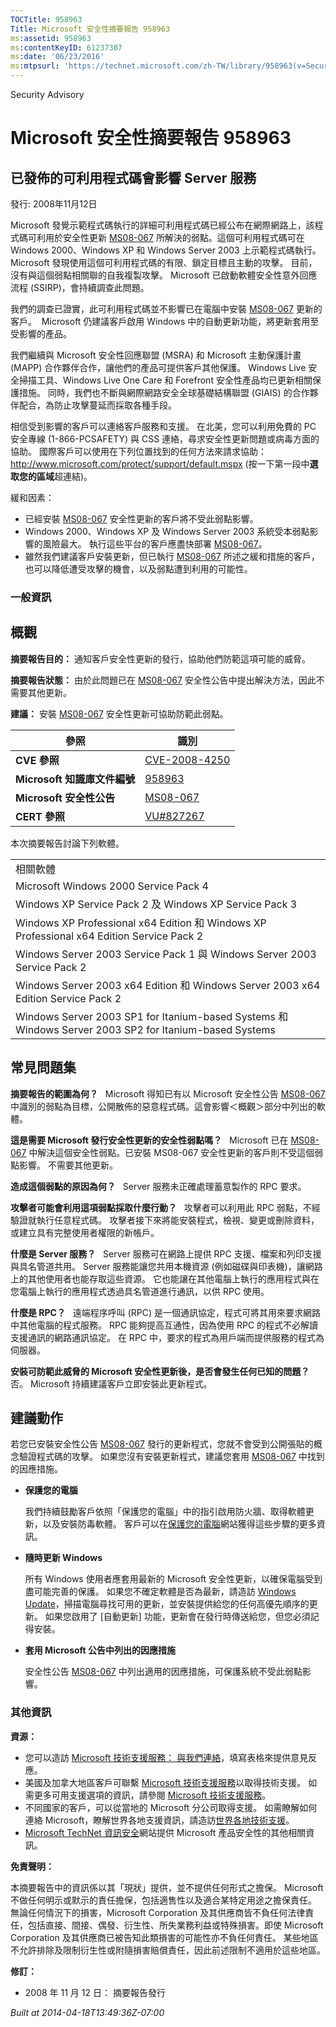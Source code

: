 ```yaml
---
TOCTitle: 958963
Title: Microsoft 安全性摘要報告 958963
ms:assetid: 958963
ms:contentKeyID: 61237307
ms:date: '06/23/2016'
ms:mtpsurl: 'https://technet.microsoft.com/zh-TW/library/958963(v=Security.10)'
---
```


Security Advisory

Microsoft 安全性摘要報告 958963
===============================

已發佈的可利用程式碼會影響 Server 服務
--------------------------------------

發行: 2008年11月12日

Microsoft 發覺示範程式碼執行的詳細可利用程式碼已經公布在網際網路上，該程式碼可利用於安全性更新 [MS08-067](http://technet.microsoft.com/security/bulletin/ms08-067) 所解決的弱點。這個可利用程式碼可在 Windows 2000、Windows XP 和 Windows Server 2003 上示範程式碼執行。Microsoft 發現使用這個可利用程式碼的有限、鎖定目標且主動的攻擊。 目前，沒有與這個弱點相關聯的自我複製攻擊。 Microsoft 已啟動軟體安全性意外回應流程 (SSIRP)，會持續調查此問題。

我們的調查已證實，此可利用程式碼並不影響已在電腦中安裝 [MS08-067](http://technet.microsoft.com/security/bulletin/ms08-067) 更新的客戶。  Microsoft 仍建議客戶啟用 Windows 中的自動更新功能，將更新套用至受影響的產品。

我們繼續與 Microsoft 安全性回應聯盟 (MSRA) 和 Microsoft 主動保護計畫 (MAPP) 合作夥伴合作，讓他們的產品可提供客戶其他保護。 Windows Live 安全掃描工具、Windows Live One Care 和 Forefront 安全性產品均已更新相關保護措施。 同時，我們也不斷與網際網路安全全球基礎結構聯盟 (GIAIS) 的合作夥伴配合，為防止攻擊蔓延而採取各種手段。

相信受到影響的客戶可以連絡客戶服務和支援。 在北美，您可以利用免費的 PC 安全專線 (1-866-PCSAFETY) 與 CSS 連絡，尋求安全性更新問題或病毒方面的協助。 國際客戶可以使用在下列位置找到的任何方法來請求協助： <http://www.microsoft.com/protect/support/default.mspx> (按一下第一段中**選取您的區域**超連結)。

緩和因素：

-   已經安裝 [MS08-067](http://technet.microsoft.com/security/bulletin/ms08-067) 安全性更新的客戶將不受此弱點影響。
-   Windows 2000、Windows XP 及 Windows Server 2003 系統受本弱點影響的風險最大。 執行這些平台的客戶應盡快部署 [MS08-067](http://technet.microsoft.com/security/bulletin/ms08-067)。
-   雖然我們建議客戶安裝更新，但已執行 [MS08-067](http://technet.microsoft.com/security/bulletin/ms08-067) 所述之緩和措施的客戶，也可以降低遭受攻擊的機會，以及弱點遭到利用的可能性。

### 一般資訊

概觀
----

<span></span>
**摘要報告目的：** 通知客戶安全性更新的發行，協助他們防範這項可能的威脅。

**摘要報告狀態：** 由於此問題已在 [MS08-067](http://technet.microsoft.com/security/bulletin/ms08-067) 安全性公告中提出解決方法，因此不需要其他更新。

**建議：** 安裝 [MS08-067](http://technet.microsoft.com/security/bulletin/ms08-067) 安全性更新可協助防範此弱點。

| 參照                         | 識別                                                                             |
|------------------------------|----------------------------------------------------------------------------------|
| **CVE 參照**                 | [CVE-2008-4250](http://www.cve.mitre.org/cgi-bin/cvename.cgi?name=cve-2008-4250) |
| **Microsoft 知識庫文件編號** | [958963](http://support.microsoft.com/kb/958963)                                 |
| **Microsoft 安全性公告**     | [MS08-067](http://technet.microsoft.com/security/bulletin/ms08-067)              |
| **CERT 參照**                | [VU\#827267](http://www.kb.cert.org/vuls/id/827267)                              |

本次摘要報告討論下列軟體。

|                                                                                                        |
|--------------------------------------------------------------------------------------------------------|
| 相關軟體                                                                                               |
| Microsoft Windows 2000 Service Pack 4                                                                  |
| Windows XP Service Pack 2 及 Windows XP Service Pack 3                                                 |
| Windows XP Professional x64 Edition 和 Windows XP Professional x64 Edition Service Pack 2              |
| Windows Server 2003 Service Pack 1 與 Windows Server 2003 Service Pack 2                               |
| Windows Server 2003 x64 Edition 和 Windows Server 2003 x64 Edition Service Pack 2                      |
| Windows Server 2003 SP1 for Itanium-based Systems 和 Windows Server 2003 SP2 for Itanium-based Systems |

常見問題集
----------

<span></span>
**摘要報告的範圍為何？**  
Microsoft 得知已有以 Microsoft 安全性公告 [MS08-067](http://technet.microsoft.com/security/bulletin/ms08-067) 中識別的弱點為目標，公開散佈的惡意程式碼。這會影響＜概觀＞部分中列出的軟體。

**這是需要 Microsoft 發行安全性更新的安全性弱點嗎？**  
Microsoft 已在 [MS08-067](http://technet.microsoft.com/security/bulletin/ms08-067) 中解決這個安全性弱點。已安裝 MS08-067 安全性更新的客戶則不受這個弱點影響。 不需要其他更新。

**造成這個弱點的原因為何？**  
Server 服務未正確處理蓄意製作的 RPC 要求。

**攻擊者可能會利用這項弱點採取什麼行動？**  
攻擊者可以利用此 RPC 弱點，不經驗證就執行任意程式碼。 攻擊者接下來將能安裝程式，檢視、變更或刪除資料，或建立具有完整使用者權限的新帳戶。

**什麼是 Server 服務？**  
Server 服務可在網路上提供 RPC 支援、檔案和列印支援與具名管道共用。 Server 服務能讓您共用本機資源 (例如磁碟與印表機)，讓網路上的其他使用者也能存取這些資源。 它也能讓在其他電腦上執行的應用程式與在您電腦上執行的應用程式透過具名管道進行通訊，以供 RPC 使用。

**什麼是 RPC？**  
遠端程序呼叫 (RPC) 是一個通訊協定，程式可將其用來要求網路中其他電腦的程式服務。 RPC 能夠提高互通性，因為使用 RPC 的程式不必解讀支援通訊的網路通訊協定。 在 RPC 中，要求的程式為用戶端而提供服務的程式為伺服器。

**安裝可防範此威脅的 Microsoft 安全性更新後，是否會發生任何已知的問題？**  
否。 Microsoft 持續建議客戶立即安裝此更新程式。

建議動作
--------

<span></span>
若您已安裝安全性公告 [MS08-067](http://technet.microsoft.com/security/bulletin/ms08-067) 發行的更新程式，您就不會受到公開張貼的概念驗證程式碼的攻擊。 如果您沒有安裝更新程式，建議您套用 [MS08-067](http://technet.microsoft.com/security/bulletin/ms08-067) 中找到的因應措施。

-   **保護您的電腦**

    我們持續鼓勵客戶依照「保護您的電腦」中的指引啟用防火牆、取得軟體更新，以及安裝防毒軟體。 客戶可以在[保護您的電腦](http://www.microsoft.com/protect/computer/default.mspx)網站獲得這些步驟的更多資訊。

-   **隨時更新 Windows**

    所有 Windows 使用者應套用最新的 Microsoft 安全性更新，以確保電腦受到盡可能完善的保護。 如果您不確定軟體是否為最新，請造訪 [Windows Update](http://windowsupdate.microsoft.com/)，掃描電腦尋找可用的更新，並安裝提供給您的任何高優先順序的更新。 如果您啟用了 \[自動更新\] 功能，更新會在發行時傳送給您，但您必須記得安裝。

-   **套用 Microsoft 公告中列出的因應措施**

    安全性公告 [MS08-067](http://technet.microsoft.com/security/bulletin/ms08-067) 中列出適用的因應措施，可保護系統不受此弱點影響。

### 其他資訊

**資源：**

-   您可以造訪 [Microsoft 技術支援服務： 與我們連絡](https://support.microsoft.com/common/survey.aspx?scid=sw;en;1257&amp;showpage=1&amp;ws=technet&amp;sd=tech)，填寫表格來提供意見反應。
-   美國及加拿大地區客戶可聯繫 [Microsoft 技術支援服務](http://go.microsoft.com/fwlink/?linkid=21131)以取得技術支援。 如需更多可用支援選項的資訊，請參閱 [Microsoft 技術支援服務](http://support.microsoft.com/)。
-   不同國家的客戶，可以從當地的 Microsoft 分公司取得支援。 如需瞭解如何連絡 Microsoft，瞭解世界各地支援資訊，請造訪[世界各地技術支援](http://go.microsoft.com/fwlink/?linkid=21155)。
-   [Microsoft TechNet 資訊安全](http://go.microsoft.com/fwlink/?linkid=21132)網站提供 Microsoft 產品安全性的其他相關資訊。

**免責聲明：**

本摘要報告中的資訊係以其「現狀」提供，並不提供任何形式之擔保。 Microsoft 不做任何明示或默示的責任擔保，包括適售性以及適合某特定用途之擔保責任。 無論任何情況下的損害，Microsoft Corporation 及其供應商皆不負任何法律責任，包括直接、間接、偶發、衍生性、所失業務利益或特殊損害。即使 Microsoft Corporation 及其供應商已被告知此類損害的可能性亦不負任何責任。 某些地區不允許排除及限制衍生性或附隨損害賠償責任，因此前述限制不適用於這些地區。

**修訂：**

-   2008 年 11 月 12 日： 摘要報告發行

*Built at 2014-04-18T13:49:36Z-07:00*
